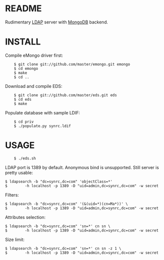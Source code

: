README
======

Rudimentary [LDAP](http://en.wikipedia.org/wiki/LDAP) server with [MongoDB](http://www.mongodb.org/) backend.

INSTALL
=======

Compile eMongo driver first:

        $ git clone git://github.com/master/emongo.git emongo
        $ cd emongo
        $ make
        $ cd ..

Download and compile EDS:

        $ git clone git://github.com/master/eds.git eds
        $ cd eds
        $ make

Populate database with sample LDIF:

        $ cd priv
        $ ./populate.py synrc.ldif

USAGE
=====

        $ ./eds.sh

LDAP port is 1389 by default. Anonymous bind is unsupported. Still server is pretty usable:

	$ ldapsearch -b "dc=synrc,dc=com" 'objectClass=*'
	$ 	     -h localhost -p 1389 -D "uid=admin,dc=synrc,dc=com" -w secret

Filters:

	$ ldapsearch -b "dc=synrc,dc=com" '(&(uid=*)(cn=Ma*))' \
	$ 	     -h localhost -p 1389 -D "uid=admin,dc=synrc,dc=com" -w secret

Attributes selection:

	$ ldapsearch -b "dc=synrc,dc=com" 'sn=*' cn sn \
	$ 	     -h localhost -p 1389 -D "uid=admin,dc=synrc,dc=com" -w secret

Size limit:

	$ ldapsearch -b "dc=synrc,dc=com" 'sn=*' cn sn -z 1 \
	$ 	     -h localhost -p 1389 -D "uid=admin,dc=synrc,dc=com" -w secret

